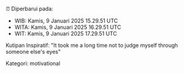 ⏰ Diperbarui pada:
- WIB: Kamis, 9 Januari 2025 15.29.51 UTC
- WITA: Kamis, 9 Januari 2025 16.29.51 UTC
- WIT: Kamis, 9 Januari 2025 17.29.51 UTC

Kutipan Inspiratif:
"It took me a long time not to judge myself through someone else's eyes"


Kategori: motivational

